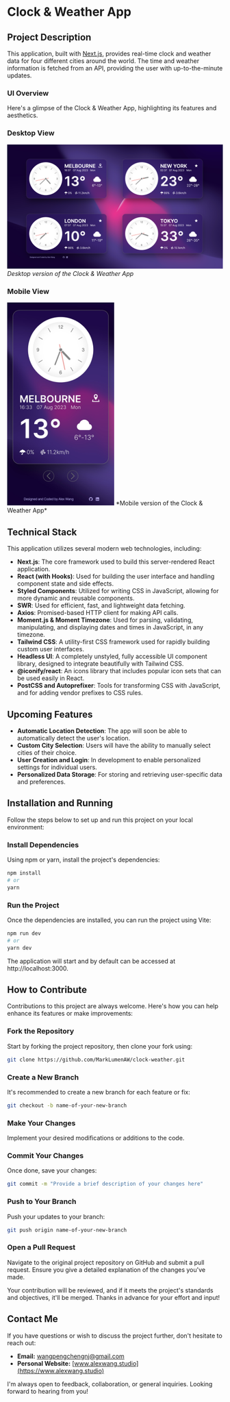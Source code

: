 # Clock & Weather App

## Project Description

This application, built with [Next.js](https://nextjs.org/), provides real-time clock and weather data for four different cities around the world. The time and weather information is fetched from an API, providing the user with up-to-the-minute updates.

### UI Overview

Here's a glimpse of the Clock & Weather App, highlighting its features and aesthetics.

### Desktop View
![Desktop View](public/images/clock-weather.png)
*Desktop version of the Clock & Weather App*

### Mobile View
<img src="public/images/clock-weather-mobile.jpg" alt="Mobile View" width="250"/>
*Mobile version of the Clock & Weather App*

## Technical Stack

This application utilizes several modern web technologies, including:

- **Next.js**: The core framework used to build this server-rendered React application.
- **React (with Hooks)**: Used for building the user interface and handling component state and side effects.
- **Styled Components**: Utilized for writing CSS in JavaScript, allowing for more dynamic and reusable components.
- **SWR**: Used for efficient, fast, and lightweight data fetching.
- **Axios**: Promised-based HTTP client for making API calls.
- **Moment.js & Moment Timezone**: Used for parsing, validating, manipulating, and displaying dates and times in JavaScript, in any timezone.
- **Tailwind CSS**: A utility-first CSS framework used for rapidly building custom user interfaces.
- **Headless UI**: A completely unstyled, fully accessible UI component library, designed to integrate beautifully with Tailwind CSS.
- **@iconify/react**: An icons library that includes popular icon sets that can be used easily in React.
- **PostCSS and Autoprefixer**: Tools for transforming CSS with JavaScript, and for adding vendor prefixes to CSS rules.

## Upcoming Features

- **Automatic Location Detection**: The app will soon be able to automatically detect the user's location.
- **Custom City Selection**: Users will have the ability to manually select cities of their choice.
- **User Creation and Login**: In development to enable personalized settings for individual users.
- **Personalized Data Storage**: For storing and retrieving user-specific data and preferences.

## Installation and Running

Follow the steps below to set up and run this project on your local environment:

### Install Dependencies
Using npm or yarn, install the project's dependencies:

```bash
npm install
# or
yarn
```
### Run the Project
Once the dependencies are installed, you can run the project using Vite:

```bash
npm run dev
# or
yarn dev
```
The application will start and by default can be accessed at http://localhost:3000.

## How to Contribute

Contributions to this project are always welcome. Here's how you can help enhance its features or make improvements:

### Fork the Repository

Start by forking the project repository, then clone your fork using:
```bash
git clone https://github.com/MarkLumenAW/clock-weather.git
```

### Create a New Branch

It's recommended to create a new branch for each feature or fix:

```bash
git checkout -b name-of-your-new-branch
```
### Make Your Changes

Implement your desired modifications or additions to the code.
  
### Commit Your Changes

Once done, save your changes:

```bash
git commit -m "Provide a brief description of your changes here"
```
### Push to Your Branch

Push your updates to your branch:

```bash
git push origin name-of-your-new-branch
```
### Open a Pull Request

Navigate to the original project repository on GitHub and submit a pull request. Ensure you give a detailed explanation of the changes you've made.

Your contribution will be reviewed, and if it meets the project's standards and objectives, it'll be merged. Thanks in advance for your effort and input!

## Contact Me

If you have questions or wish to discuss the project further, don't hesitate to reach out:

- **Email:** [wangpengchengnj@gmail.com](mailto:wangpengchengnj@gmail.com)
- **Personal Website:** [www.alexwang.studio](https://www.alexwang.studio)

I'm always open to feedback, collaboration, or general inquiries. Looking forward to hearing from you!

